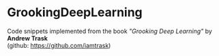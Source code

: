 # GrookingDeepLearning

Code snippets implemented from the book *"Grooking Deep Learning"* by **Andrew Trask** <br>
(github: https://github.com/iamtrask)
